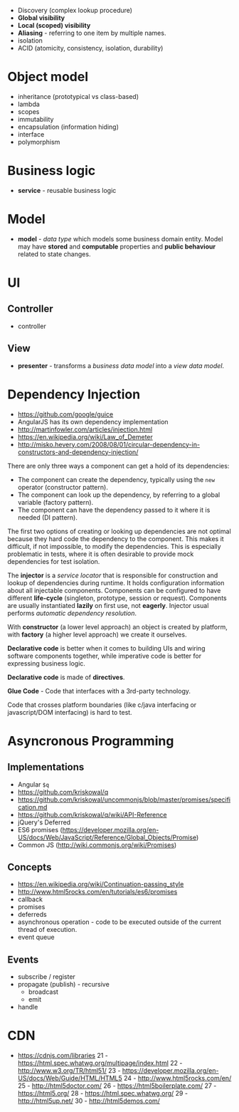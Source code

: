 - Discovery (complex lookup procedure)
- **Global visibility**
- **Local (scoped) visibility**
- **Aliasing** - referring to one item by multiple names.
- isolation
- ACID (atomicity, consistency, isolation, durability)

# Object model
- inheritance (prototypical vs class-based)
- lambda
- scopes
- immutability
- encapsulation (information hiding)
- interface
- polymorphism

# Business logic
- **service** - reusable business logic

# Model
- **model** - *data type* which models some business domain entity. Model may have **stored** and **computable** properties and **public behaviour** related to state changes.

# UI

## Controller
- controller

## View
- **presenter** - transforms a *business data model* into a *view data model*.

# Dependency Injection

- https://github.com/google/guice
- AngularJS has its own dependency implementation
- http://martinfowler.com/articles/injection.html
- https://en.wikipedia.org/wiki/Law_of_Demeter
- http://misko.hevery.com/2008/08/01/circular-dependency-in-constructors-and-dependency-injection/

There are only three ways a component can get a hold of its dependencies:
- The component can create the dependency, typically using the `new` operator (constructor pattern).
- The component can look up the dependency, by referring to a global variable (factory pattern).
- The component can have the dependency passed to it where it is needed (DI pattern).

The first two options of creating or looking up dependencies are not optimal because they hard code the dependency to the component. This makes it difficult, if not impossible, to modify the dependencies. This is especially problematic in tests, where it is often desirable to provide mock dependencies for test isolation.

The **injector** is a *service locator* that is responsible for construction and lookup of dependencies during runtime. It holds configuration information about all injectable components. Components can be configured to have different **life-cycle** (singleton, prototype, session or request). Components are usually instantiated **lazily** on first use, not **eagerly**. Injector usual performs *automatic dependency resolution*.

With **constructor** (a lower level approach) an object is created by platform, with **factory** (a higher level approach) we create it ourselves.

**Declarative code** is better when it comes to building UIs and wiring software components together, while imperative code is better for expressing business logic.

**Declarative code** is made of **directives**.

**Glue Code** - Code that interfaces with a 3rd-party technology.

Code that crosses platform boundaries (like c/java interfacing or javascript/DOM interfacing) is hard to test.

# Asyncronous Programming
## Implementations
- Angular `$q`
- https://github.com/kriskowal/q
- https://github.com/kriskowal/uncommonjs/blob/master/promises/specification.md
- https://github.com/kriskowal/q/wiki/API-Reference
- jQuery's Deferred
- ES6 promises (https://developer.mozilla.org/en-US/docs/Web/JavaScript/Reference/Global_Objects/Promise)
- Common JS (http://wiki.commonjs.org/wiki/Promises)

## Concepts
- https://en.wikipedia.org/wiki/Continuation-passing_style
- http://www.html5rocks.com/en/tutorials/es6/promises
- callback
- promises
- deferreds
- asynchronous operation - code to be executed outside of the current thread of execution.
- event queue



## Events
- subscribe / register
- propagate (publish) - recursive
  + broadcast
  + emit
- handle

# CDN
- https://cdnjs.com/libraries
 21 - https://html.spec.whatwg.org/multipage/index.html
 22 - http://www.w3.org/TR/html51/
 23 - https://developer.mozilla.org/en-US/docs/Web/Guide/HTML/HTML5
 24 - http://www.html5rocks.com/en/
 25 - http://html5doctor.com/
 26 - https://html5boilerplate.com/
 27 - https://html5.org/
 28 - https://html.spec.whatwg.org/
 29 - http://html5up.net/
 30 - http://html5demos.com/
